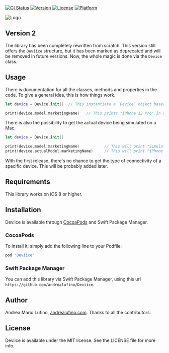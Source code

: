 [![CI Status](https://img.shields.io/travis/Andrea%20Mario%20Lufino/Deviice.svg?style=flat)](https://travis-ci.org/Andrea%20Mario%20Lufino/Deviice)
[![Version](https://img.shields.io/cocoapods/v/Deviice.svg?style=flat)](http://cocoapods.org/pods/Deviice)
[![License](https://img.shields.io/cocoapods/l/Deviice.svg?style=flat)](http://cocoapods.org/pods/Deviice)
[![Platform](https://img.shields.io/cocoapods/p/Deviice.svg?style=flat)](http://cocoapods.org/pods/Deviice)

![Logo](./Example/Deviice/Deviice.png)

## Version 2

The library has been completely rewritten from scratch. This version still offers the `Deviice` structure, but it has been marked as deprecated and will be removed in future versions. Now, the whole magic is done via the `Device` class. 

## Usage

There is documentation for all the classes, methods and properties in the code. 
To give a general idea, this is how things work. 

```swift
let device = Device.init()  // This instantiate a `Device` object based on the current device.

print(device.model.marketingName)   // This prints "iPhone 12 Pro" in case it is running on an iPhone 12 Pro

```

There is also the possibility to get the actual device being simulated on a Mac. 

```swift
let device = Device.init()

print(device.model.marketingName)           // This will print "Simulator"
print(device.actualModel.marketingName)     // This will print "iPhone 12 Pro" in case you're simulating an iPhone 12 Pro
```

With the first release, there's no chance to get the type of connectivity of a specific device. This will be probably added later. 

## Requirements
 
This library works on iOS 8 or higher.

## Installation

Deviice is available through [CocoaPods](http://cocoapods.org) and Swift Package Manager.

### CocoaPods

To install
it, simply add the following line to your Podfile:

```ruby
pod "Deviice"
```

### Swift Package Manager

You can add this library via Swift Package Manager, using this url `https://github.com/andrealufino/Deviice`.

## Author

Andrea Mario Lufino, [andrealufino.com](https://andrealufino.com). Thanks to all the contributors.

## License

Deviice is available under the MIT license. See the LICENSE file for more info.
